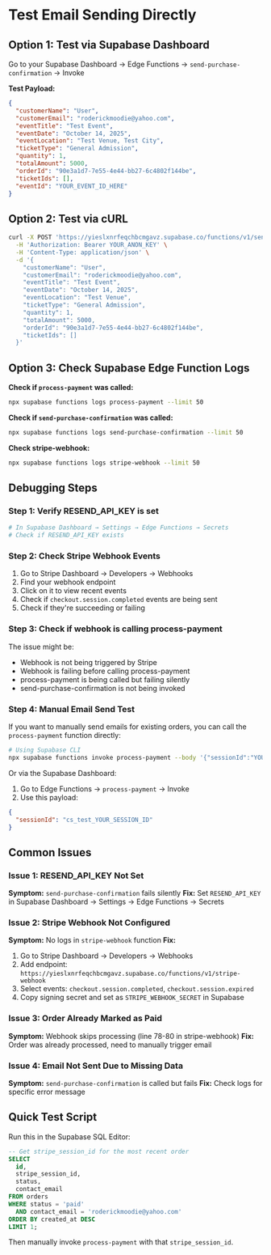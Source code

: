 # Test Email Sending Directly

## Option 1: Test via Supabase Dashboard

Go to your Supabase Dashboard → Edge Functions → `send-purchase-confirmation` → Invoke

**Test Payload:**
```json
{
  "customerName": "User",
  "customerEmail": "roderickmoodie@yahoo.com",
  "eventTitle": "Test Event",
  "eventDate": "October 14, 2025",
  "eventLocation": "Test Venue, Test City",
  "ticketType": "General Admission",
  "quantity": 1,
  "totalAmount": 5000,
  "orderId": "90e3a1d7-7e55-4e44-bb27-6c4802f144be",
  "ticketIds": [],
  "eventId": "YOUR_EVENT_ID_HERE"
}
```

## Option 2: Test via cURL

```bash
curl -X POST 'https://yieslxnrfeqchbcmgavz.supabase.co/functions/v1/send-purchase-confirmation' \
  -H 'Authorization: Bearer YOUR_ANON_KEY' \
  -H 'Content-Type: application/json' \
  -d '{
    "customerName": "User",
    "customerEmail": "roderickmoodie@yahoo.com",
    "eventTitle": "Test Event",
    "eventDate": "October 14, 2025",
    "eventLocation": "Test Venue",
    "ticketType": "General Admission",
    "quantity": 1,
    "totalAmount": 5000,
    "orderId": "90e3a1d7-7e55-4e44-bb27-6c4802f144be",
    "ticketIds": []
  }'
```

## Option 3: Check Supabase Edge Function Logs

**Check if `process-payment` was called:**
```bash
npx supabase functions logs process-payment --limit 50
```

**Check if `send-purchase-confirmation` was called:**
```bash
npx supabase functions logs send-purchase-confirmation --limit 50
```

**Check stripe-webhook:**
```bash
npx supabase functions logs stripe-webhook --limit 50
```

## Debugging Steps

### Step 1: Verify RESEND_API_KEY is set
```bash
# In Supabase Dashboard → Settings → Edge Functions → Secrets
# Check if RESEND_API_KEY exists
```

### Step 2: Check Stripe Webhook Events
1. Go to Stripe Dashboard → Developers → Webhooks
2. Find your webhook endpoint
3. Click on it to view recent events
4. Check if `checkout.session.completed` events are being sent
5. Check if they're succeeding or failing

### Step 3: Check if webhook is calling process-payment
The issue might be:
- Webhook is not being triggered by Stripe
- Webhook is failing before calling process-payment
- process-payment is being called but failing silently
- send-purchase-confirmation is not being invoked

### Step 4: Manual Email Send Test

If you want to manually send emails for existing orders, you can call the `process-payment` function directly:

```bash
# Using Supabase CLI
npx supabase functions invoke process-payment --body '{"sessionId":"YOUR_STRIPE_SESSION_ID"}'
```

Or via the Supabase Dashboard:
1. Go to Edge Functions → `process-payment` → Invoke
2. Use this payload:
```json
{
  "sessionId": "cs_test_YOUR_SESSION_ID"
}
```

## Common Issues

### Issue 1: RESEND_API_KEY Not Set
**Symptom:** `send-purchase-confirmation` fails silently
**Fix:** Set `RESEND_API_KEY` in Supabase Dashboard → Settings → Edge Functions → Secrets

### Issue 2: Stripe Webhook Not Configured
**Symptom:** No logs in `stripe-webhook` function
**Fix:** 
1. Go to Stripe Dashboard → Developers → Webhooks
2. Add endpoint: `https://yieslxnrfeqchbcmgavz.supabase.co/functions/v1/stripe-webhook`
3. Select events: `checkout.session.completed`, `checkout.session.expired`
4. Copy signing secret and set as `STRIPE_WEBHOOK_SECRET` in Supabase

### Issue 3: Order Already Marked as Paid
**Symptom:** Webhook skips processing (line 78-80 in stripe-webhook)
**Fix:** Order was already processed, need to manually trigger email

### Issue 4: Email Not Sent Due to Missing Data
**Symptom:** `send-purchase-confirmation` is called but fails
**Fix:** Check logs for specific error message

## Quick Test Script

Run this in the Supabase SQL Editor:

```sql
-- Get stripe_session_id for the most recent order
SELECT 
  id,
  stripe_session_id,
  status,
  contact_email
FROM orders
WHERE status = 'paid'
  AND contact_email = 'roderickmoodie@yahoo.com'
ORDER BY created_at DESC
LIMIT 1;
```

Then manually invoke `process-payment` with that `stripe_session_id`.




